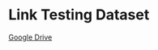 # Link Testing Dataset
[Google Drive](https://drive.google.com/drive/folders/1qk8d6CG1vDwwvhnU7vH_ee57i_nXHJH1?usp=sharing/)
